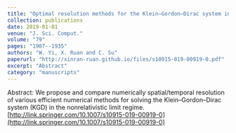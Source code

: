 ```yaml
---
title: "Optimal resolution methods for the Klein–Gordon–Dirac system in the nonrelativistic limit regime"
collection: publications
date: 2019-01-01
venue: "J. Sci. Comput."
volume: "79"
pages: "1907--1935"
authors: "W. Yi, X. Ruan and C. Su"
paperurl: "http://xinran-ruan.github.io/files/s10915-019-00919-0.pdf"
excerpt: "Abstract"
category: "manuscripts"
---
```

Abstract: We propose and compare numerically spatial/temporal resolution of various efficient numerical methods for solving the Klein–Gordon–Dirac system (KGD) in the nonrelativistic limit regime. 
[http://link.springer.com/10.1007/s10915-019-00919-0](http://link.springer.com/10.1007/s10915-019-00919-0)